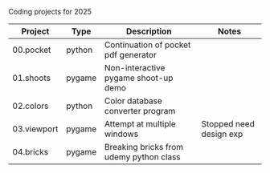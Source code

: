 Coding projects for 2025

| Project | Type | Description | Notes |
| ----- | ----- | ----- | ----- |
| 00.pocket | python | Continuation of pocket pdf generator ||
| 01.shoots | pygame | Non-interactive pygame shoot-up demo ||
| 02.colors | python | Color database converter program ||
| 03.viewport | pygame | Attempt at multiple windows | Stopped need design exp |
| 04.bricks | pygame | Breaking bricks from udemy python class ||
